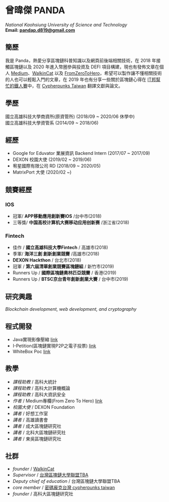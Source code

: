 # 曾暐傑 PANDA
*National Kaohsiung University of Science and Technology*  
**Email: pandap.d819@gmail.com**  

## 簡歷

我是 Panda，熱愛分享區塊鏈科普知識以及網頁前後端相關技術，在 2018 年接觸區塊鏈以及 2020 年進入幣圈參與投資及 DEFI 項目構建，現也有發佈文章在個人 [Medium](https://medium.com/@kiss851990)、[WalkinCat](https://medium.com/walkincat) 以及 [FromZeroToHero](https://fzth-blockchain.github.io/fzth/)，希望可以製作讓不懂相關技術的人也可以輕鬆入門的文章，在 2019 年也有分享一些關於區塊鏈心得在 [IT邦幫忙的鐵人賽](https://ithelp.ithome.com.tw/users/20118325/ironman/2618)中，在 [Cypherpunks Taiwan](https://github.com/cypherpunks-core) 翻譯文獻與論文。
## 學歷
國立高雄科技大學商資所(原資管所) (2018/09 ~ 2020/06 休學中)   
國立高雄科技大學資管系 (2014/09 ~ 2018/06)

## 經歷
- Google for Eduvator 業展資訊 Backend Intern (2017/07 ~ 2017/09)
- DEXON 校園大使 (2019/02 ~ 2019/06)
- 宥星國際有限公司 RD (2018/09 ~ 2020/05)
- MatrixPort 大使 (2020/02 ~)

## 競賽經歷

### IOS 
- 冠軍/ **APP移動應用創新賽IOS** /台中市(2018)
- 三等獎/ **中国高校计算机大赛移动应用创新赛** /浙江省(2018)

### Fintech 
- 佳作 / **國立高雄科技大學Fintech** / 高雄市(2018)
- 季軍/ **海洋三創 創新創業競賽** /高雄市(2018)
- **DEXON Hackthon** / 台北市(2018)
- 冠軍 / **第六屆清華創業競賽區塊鏈組** / 新竹市(2019)
- Runners Up / **國際區塊鏈奧林匹亞競賽** / 香港(2019)
- Runners Up / **BTSC京台青年創新創業大賽** / 台中市(2019)

## 研究興趣
*Blockchain development, web development, and cryptography*

## 程式開發
- Java實現影像壓縮 [link](https://github.com/panda850819/palette)
- I-Petition(區塊鏈實現P2P之電子投票) [link](https://github.com/panda850819/i-Petition)
- WhiteBox Poc [link](https://github.com/panda850819/whitebox)


## 教學
- *課程助教* / 高科大統計
- *課程助教* / 高科大計算機概論
- *課程助教* / 高科大資訊安全
- *作者* / Medium專欄(From Zero To Hero) [link](https://medium.com/open-coding-style)
- *校園大使* / DEXON Foundation
- *講者* / 好想工作室
- *講者* / 高雄讀書會
- *講者* / 成大區塊鏈研究社
- *講者* / 北科大區塊鏈研究社
- *講者* / 東吳區塊鏈研究社

## 社群
- *founder* / [WalkinCat](https://t.me/joinchat/IPlUvBkLbCYj8brsZYKs9Q) 
- *Supervisor* / [台灣區塊鏈大學聯盟TBA](https://www.facebook.com/TaiwanBlockchainAcademia/)
- *Deputy chief of education* / 台灣區塊鏈大學聯盟TBA
- *core member* / [密碼龐克台灣 cypherpunks taiwan](https://github.com/cypherpunks-core) 
- *founder* / 高科大區塊鏈研究社
